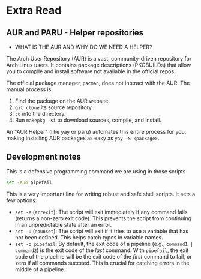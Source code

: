 # Extra Read

## AUR and PARU - Helper repositories
- WHAT IS THE AUR AND WHY DO WE NEED A HELPER?

The Arch User Repository (AUR) is a vast, community-driven repository for
Arch Linux users. It contains package descriptions (PKGBUILDs) that allow
you to compile and install software not available in the official repos.

The official package manager, `pacman`, does not interact with the AUR.
The manual process is:
1. Find the package on the AUR website.
2. `git clone` its source repository.
3. `cd` into the directory.
4. Run `makepkg -si` to download sources, compile, and install.

An "AUR Helper" (like yay or paru) automates this entire process for you,
making installing AUR packages as easy as `yay -S <package>`.

## Development notes

This is a defensive programming command we are using in those scripts

```sh
set -euo pipefail
```

This is a very important line for writing robust and safe shell scripts. It sets a few options:
*   `set -e` (`errexit`): The script will exit immediately if any command fails (returns a non-zero exit code). This prevents the script from continuing in an unpredictable state after an error.
*   `set -u` (`nounset`): The script will exit if it tries to use a variable that has not been defined. This helps catch typos in variable names.
*   `set -o pipefail`: By default, the exit code of a pipeline (e.g., `command1 | command2`) is the exit code of the *last* command. With `pipefail`, the exit code of the pipeline will be the exit code of the *first* command to fail, or zero if all commands succeed. This is crucial for catching errors in the middle of a pipeline.
